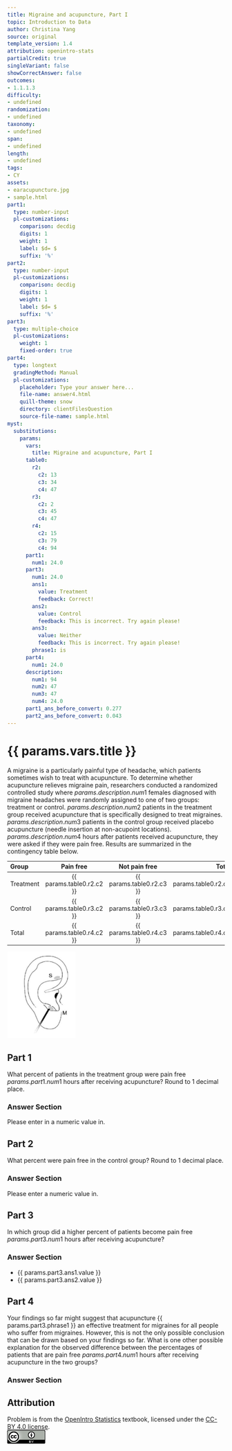 ```yaml
---
title: Migraine and acupuncture, Part I
topic: Introduction to Data
author: Christina Yang
source: original
template_version: 1.4
attribution: openintro-stats
partialCredit: true
singleVariant: false
showCorrectAnswer: false
outcomes:
- 1.1.1.3
difficulty:
- undefined
randomization:
- undefined
taxonomy:
- undefined
span:
- undefined
length:
- undefined
tags:
- CY
assets:
- earacupuncture.jpg
- sample.html
part1:
  type: number-input
  pl-customizations:
    comparison: decdig
    digits: 1
    weight: 1
    label: $d= $
    suffix: '%'
part2:
  type: number-input
  pl-customizations:
    comparison: decdig
    digits: 1
    weight: 1
    label: $d= $
    suffix: '%'
part3:
  type: multiple-choice
  pl-customizations:
    weight: 1
    fixed-order: true
part4:
  type: longtext
  gradingMethod: Manual
  pl-customizations:
    placeholder: Type your answer here...
    file-name: answer4.html
    quill-theme: snow
    directory: clientFilesQuestion
    source-file-name: sample.html
myst:
  substitutions:
    params:
      vars:
        title: Migraine and acupuncture, Part I
      table0:
        r2:
          c2: 13
          c3: 34
          c4: 47
        r3:
          c2: 2
          c3: 45
          c4: 47
        r4:
          c2: 15
          c3: 79
          c4: 94
      part1:
        num1: 24.0
      part3:
        num1: 24.0
        ans1:
          value: Treatment
          feedback: Correct!
        ans2:
          value: Control
          feedback: This is incorrect. Try again please!
        ans3:
          value: Neither
          feedback: This is incorrect. Try again please!
        phrase1: is
      part4:
        num1: 24.0
      description:
        num1: 94
        num2: 47
        num3: 47
        num4: 24.0
      part1_ans_before_convert: 0.277
      part2_ans_before_convert: 0.043
---
```

# {{ params.vars.title }}
A migraine is a particularly painful type of headache, which patients sometimes wish to treat with acupuncture. To determine whether acupuncture relieves migraine pain, researchers conducted a randomized controlled study where ${{ params.description.num1 }}$ females diagnosed with migraine headaches were randomly assigned to one of two groups: treatment or control. ${{ params.description.num2 }}$ patients in the treatment group received acupuncture that is specifically designed to treat migraines. ${{ params.description.num3 }}$ patients in the control group received placebo acupuncture (needle insertion at non-acupoint locations). ${{ params.description.num4 }}$ hours after patients received acupuncture, they were asked if they were pain free. Results are summarized in the contingency table below.

| Group | Pain free | Not pain free | Total |
| :------------ | :------------: | :------------: | ------------: |
| Treatment | {{ params.table0.r2.c2 }} | {{ params.table0.r2.c3 }} | {{ params.table0.r2.c4 }} |
| Control | {{ params.table0.r3.c2 }} | {{ params.table0.r3.c3 }} | {{ params.table0.r3.c4 }} |
| Total | {{ params.table0.r4.c2 }} | {{ params.table0.r4.c3 }} | {{ params.table0.r4.c4 }} |

<img height="200" src="earacupuncture.jpg" alt='An ear is show, with an "M" shown near the front lower lobe of the ear and an "S" shown near the middle upper portion of the ear.'>

## Part 1

What percent of patients in the treatment group were pain free ${{ params.part1.num1 }}$ hours after receiving acupuncture? Round to 1 decimal place.

### Answer Section

Please enter in a numeric value in.

## Part 2

What percent were pain free in the control group? Round to 1 decimal place.

### Answer Section

Please enter a numeric value in.

## Part 3

In which group did a higher percent of patients become pain free ${{ params.part3.num1 }}$ hours after receiving acupuncture?

### Answer Section

- {{ params.part3.ans1.value }}
- {{ params.part3.ans2.value }}

## Part 4

Your findings so far might suggest that acupuncture {{ params.part3.phrase1 }} an effective treatment for migraines for all people who suffer from migraines. However, this is not the only possible conclusion that can be drawn based on your findings so far. What is one other possible explanation for the observed difference between the percentages of patients that are pain free ${{ params.part4.num1 }}$ hours after receiving acupuncture in the two groups?

### Answer Section

## Attribution

Problem is from the [OpenIntro Statistics](https://openintro.org/book/os/) textbook, licensed under the [CC-BY 4.0 license](https://creativecommons.org/licenses/by/4.0/).<br>![Image representing the Creative Commons 4.0 BY license.](https://raw.githubusercontent.com/firasm/bits/master/by.png)